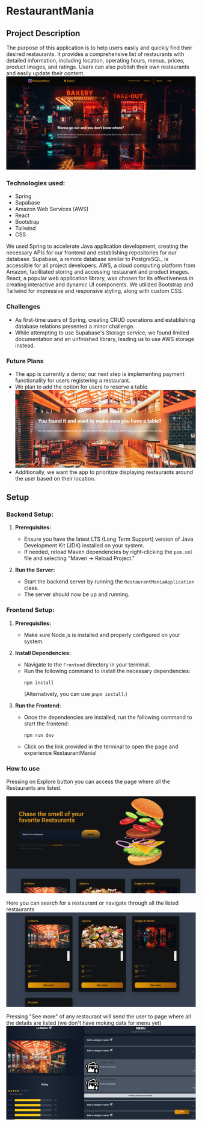 # RestaurantMania

## Project Description

The purpose of this application is to help users easily and quickly find their desired restaurants. It provides a comprehensive list of restaurants with detailed information, including location, operating hours, menus, prices, product images, and ratings. Users can also publish their own restaurants and easily update their content.
![img_1.png](img_1.png)
### Technologies used:

- Spring
- Supabase
- Amazon Web Services (AWS)
- React
- Bootstrap
- Tailwind
- CSS

We used Spring to accelerate Java application development, creating the necessary APIs for our frontend and establishing repositories for our database. Supabase, a remote database similar to PostgreSQL, is accessible for all project developers. AWS, a cloud computing platform from Amazon, facilitated storing and accessing restaurant and product images. React, a popular web application library, was chosen for its effectiveness in creating interactive and dynamic UI components. We utilized Bootstrap and Tailwind for impressive and responsive styling, along with custom CSS.

### Challenges

- As first-time users of Spring, creating CRUD operations and establishing database relations presented a minor challenge.
- While attempting to use Supabase's Storage service, we found limited documentation and an unfinished library, leading us to use AWS storage instead.

### Future Plans

- The app is currently a demo; our next step is implementing payment functionality for users registering a restaurant.
- We plan to add the option for users to reserve a table.
  ![img_3.png](img_3.png)
- Additionally, we want the app to prioritize displaying restaurants around the user based on their location.

## Setup

### Backend Setup:

1. **Prerequisites:**
   - Ensure you have the latest LTS (Long Term Support) version of Java Development Kit (JDK) installed on your system.
   - If needed, reload Maven dependencies by right-clicking the `pom.xml` file and selecting "Maven -> Reload Project."

2. **Run the Server:**
   - Start the backend server by running the `RestaurantManiaApplication` class.
   - The server should now be up and running.

### Frontend Setup:

1. **Prerequisites:**
   - Make sure Node.js is installed and properly configured on your system.

2. **Install Dependencies:**
   - Navigate to the `Frontend` directory in your terminal.
   - Run the following command to install the necessary dependencies:
     ```
     npm install
     ```
     (Alternatively, you can use `pnpm install`.)

3. **Run the Frontend:**
   - Once the dependencies are installed, run the following command to start the frontend:
     ```
     npm run dev
     ```
   - Click on the link provided in the terminal to open the page and experience RestaurantMania!

### How to use 

Pressing on Explore button you can access the page where all the Restaurants are listed.

![img_4.png](img_4.png)

Here you can search for a restaurant or navigate through all the listed restaurants
![img_5.png](img_5.png)

Pressing "See more" of any restaurant will send the user to page where all the details are listed (we don't have moking data for menu yet)
![img_6.png](img_6.png)